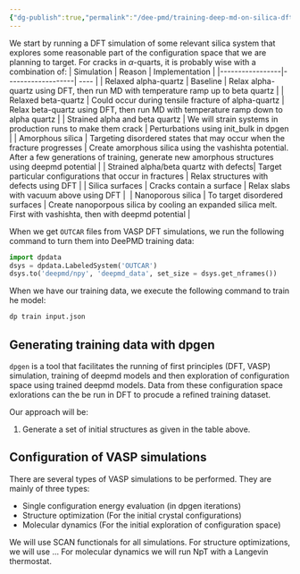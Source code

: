 ```yaml
---
{"dg-publish":true,"permalink":"/dee-pmd/training-deep-md-on-silica-dft-simulations/","dgHomeLink":true,"dgPassFrontmatter":false}
---
```



We start by running a DFT simulation of some relevant silica system that explores some reasonable part of the configuration space that we are planning to target. For cracks in $\alpha$-quarts, it is probably wise with a combination of: 
| Simulation | Reason | Implementation |
|-----------------|-------------------| ---- |
| Relaxed alpha-quartz | Baseline | Relax alpha-quartz using DFT, then run MD with temperature ramp up to beta quartz | 
| Relaxed beta-quartz | Could occur during tensile fracture of alpha-quartz | Relax beta-quartz using DFT, then run MD with temperature ramp down to alpha quartz |
| Strained alpha and beta quartz | We will strain systems in production runs to make them crack | Perturbations using init_bulk in dpgen | 
| Amorphous silica | Targeting disordered states that may occur when the fracture progresses | Create amorphous silica using the vashishta potential. After a few generations of training, generate new amorphous structures using deepmd potential |
| Strained alpha/beta quartz with defects| Target particular configurations that occur in fractures | Relax structures with defects using DFT | 
| Silica surfaces | Cracks contain a surface | Relax slabs with vacuum above using DFT | 
| Nanoporous silica | To target disordered surfaces | Create nanoporpous silica by cooling an expanded silica melt. First with vashishta, then with deepmd potential | 

When we get `OUTCAR` files from VASP DFT simulations, we run the following command to turn them into DeePMD training data: 
```python 
import dpdata
dsys = dpdata.LabeledSystem('OUTCAR')
dsys.to('deepmd/npy', 'deepmd_data', set_size = dsys.get_nframes())
```

When we have our training data, we execute the following command to train he model: 
```bash
dp train input.json
```


## Generating training data with dpgen
`dpgen` is a tool that facilitates the running of first principles (DFT, VASP) simulation, training of deepmd models and then exploration of configuration space using trained deepmd models. Data from these configuration space exlorations can the be run in DFT to procude a refined training dataset. 

Our approach will be: 
1) Generate a set of initial structures as given in the table above. 


## Configuration of VASP simulations 
There are several types of VASP simulations to be performed. They are mainly of three types: 
- Single configuration energy evaluation (in dpgen iterations)
- Structure optimization (For the initial crystal configurations)
- Molecular dynamics (For the initial exploration of configuration space)

We will use SCAN functionals for all simulations. 
For structure optimizations, we will use ...
For molecular dynamics we will run NpT with a Langevin thermostat. 